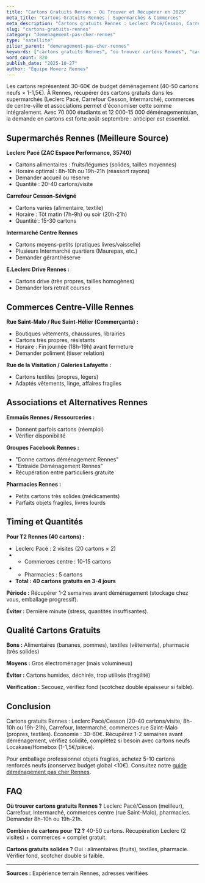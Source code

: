 ```yaml
---
title: "Cartons Gratuits Rennes : Où Trouver et Récupérer en 2025"
meta_title: "Cartons Gratuits Rennes | Supermarchés & Commerces"
meta_description: "Cartons gratuits Rennes : Leclerc Pacé/Cesson, Carrefour, Intermarché, commerces rue Saint-Malo. Économisez 30-60€. Meilleurs horaires et adresses."
slug: "cartons-gratuits-rennes"
category: "demenagement-pas-cher-rennes"
type: "satellite"
pilier_parent: "demenagement-pas-cher-rennes"
keywords: ["cartons gratuits Rennes", "où trouver cartons Rennes", "cartons déménagement gratuits"]
word_count: 820
publish_date: "2025-10-27"
author: "Équipe Moverz Rennes"
---
```


Les cartons représentent 30-60€ de budget déménagement (40-50 cartons neufs × 1-1,5€). À Rennes, récupérer des cartons gratuits dans les supermarchés (Leclerc Pacé, Carrefour Cesson, Intermarché), commerces de centre-ville et associations permet d'économiser cette somme intégralement. Avec 70 000 étudiants et 12 000-15 000 déménagements/an, la demande en cartons est forte août-septembre : anticiper est essentiel.

## Supermarchés Rennes (Meilleure Source)

**Leclerc Pacé (ZAC Espace Performance, 35740)**
- Cartons alimentaires : fruits/légumes (solides, tailles moyennes)
- Horaire optimal : 8h-10h ou 19h-21h (réassort rayons)
- Demander accueil ou réserve
- Quantité : 20-40 cartons/visite

**Carrefour Cesson-Sévigné**
- Cartons variés (alimentaire, textile)
- Horaire : Tôt matin (7h-9h) ou soir (20h-21h)
- Quantité : 15-30 cartons

**Intermarché Centre Rennes**
- Cartons moyens-petits (pratiques livres/vaisselle)
- Plusieurs Intermarché quartiers (Maurepas, etc.)
- Demander gérant/réserve

**E.Leclerc Drive Rennes :**
- Cartons drive (très propres, tailles homogènes)
- Demander lors retrait courses

## Commerces Centre-Ville Rennes

**Rue Saint-Malo / Rue Saint-Hélier (Commerçants) :**
- Boutiques vêtements, chaussures, librairies
- Cartons très propres, résistants
- Horaire : Fin journée (18h-19h) avant fermeture
- Demander poliment (tisser relation)

**Rue de la Visitation / Galeries Lafayette :**
- Cartons textiles (propres, légers)
- Adaptés vêtements, linge, affaires fragiles

## Associations et Alternatives Rennes

**Emmaüs Rennes / Ressourceries :**
- Donnent parfois cartons (réemploi)
- Vérifier disponibilité

**Groupes Facebook Rennes :**
- "Donne cartons déménagement Rennes"
- "Entraide Déménagement Rennes"
- Récupération entre particuliers gratuite

**Pharmacies Rennes :**
- Petits cartons très solides (médicaments)
- Parfaits objets fragiles, livres lourds

## Timing et Quantités

**Pour T2 Rennes (40 cartons) :**
- Leclerc Pacé : 2 visites (20 cartons × 2)
- + Commerces centre : 10-15 cartons
- + Pharmacies : 5 cartons
- **Total : 40 cartons gratuits en 3-4 jours**

**Période :** Récupérer 1-2 semaines avant déménagement (stockage chez vous, emballage progressif).

**Éviter :** Dernière minute (stress, quantités insuffisantes).

## Qualité Cartons Gratuits

**Bons :** Alimentaires (bananes, pommes), textiles (vêtements), pharmacie (très solides)

**Moyens :** Gros électroménager (mais volumineux)

**Éviter :** Cartons humides, déchirés, trop utilisés (fragilité)

**Vérification :** Secouez, vérifiez fond (scotchez double épaisseur si faible).

## Conclusion

Cartons gratuits Rennes : Leclerc Pacé/Cesson (20-40 cartons/visite, 8h-10h ou 19h-21h), Carrefour, Intermarché, commerces rue Saint-Malo (propres, textiles). Économie : 30-60€. Récupérez 1-2 semaines avant déménagement, vérifiez solidité, complétez si besoin avec cartons neufs Locakase/Homebox (1-1,5€/pièce).

Pour emballage professionnel objets fragiles, achetez 5-10 cartons renforcés neufs (conservez budget global <10€). Consultez notre [guide déménagement pas cher Rennes](demenagement-pas-cher-rennes).

## FAQ

**Où trouver cartons gratuits Rennes ?**
Leclerc Pacé/Cesson (meilleur), Carrefour, Intermarché, commerces centre (rue Saint-Malo), pharmacies. Demander 8h-10h ou 19h-21h.

**Combien de cartons pour T2 ?**
40-50 cartons. Récupération Leclerc (2 visites) + commerces = complet gratuit.

**Cartons gratuits solides ?**
Oui : alimentaires (fruits), textiles, pharmacie. Vérifier fond, scotcher double si faible.

---
**Sources :** Expérience terrain Rennes, adresses vérifiées

